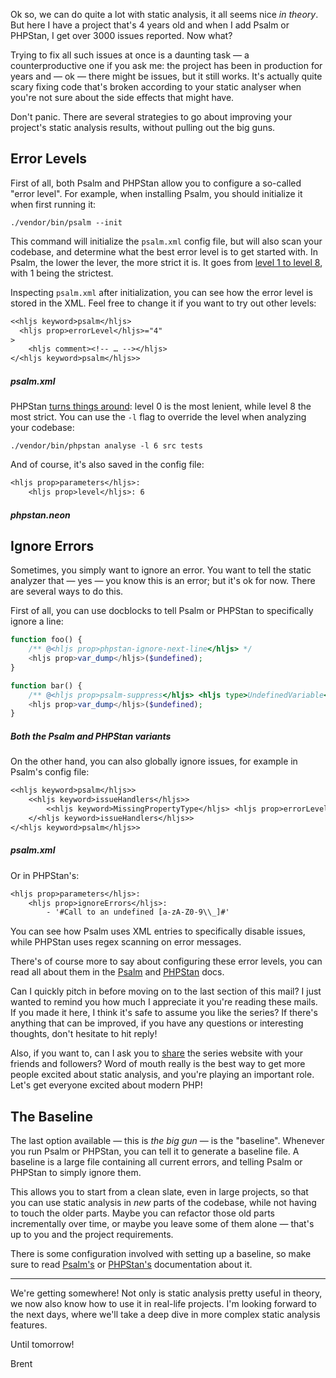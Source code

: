 Ok so, we can do quite a lot with static analysis, it all seems nice _in theory_. But here I have a project that's 4 years old and when I add Psalm or PHPStan, I get over 3000 issues reported. Now what?

Trying to fix all such issues at once is a daunting task — a counterproductive one if you ask me: the project has been in production for years and — ok — there might be issues, but it still works. It's actually quite scary fixing code that's broken according to your static analyser when you're not sure about the side effects that might have.

Don't panic. There are several strategies to go about improving your project's static analysis results, without pulling out the big guns.

## Error Levels

First of all, both Psalm and PHPStan allow you to configure a so-called "error level". For example, when installing Psalm, you should initialize it when first running it:

```
./vendor/bin/psalm --init
```

This command will initialize the `psalm.xml` config file, but will also scan your codebase, and determine what the best error level is to get started with. In Psalm, the lower the lever, the more strict it is. It goes from [level 1 to level 8](https://psalm.dev/docs/running_psalm/error_levels/), with 1 being the strictest.

Inspecting `psalm.xml` after initialization, you can see how the error level is stored in the XML. Feel free to change it if you want to try out other levels:

```txt
<<hljs keyword>psalm</hljs>
  <hljs prop>errorLevel</hljs>="4"
>
    <hljs comment><!-- … --></hljs>
</<hljs keyword>psalm</hljs>>
```

##### psalm.xml

PHPStan [turns things around](https://phpstan.org/user-guide/rule-levels): level 0 is the most lenient, while level 8 the most strict. You can use the `-l` flag to override the level when analyzing your codebase:

```
./vendor/bin/phpstan analyse -l 6 src tests
```

And of course, it's also saved in the config file:

```txt
<hljs prop>parameters</hljs>:
    <hljs prop>level</hljs>: 6
```

##### phpstan.neon

## Ignore Errors

Sometimes, you simply want to ignore an error. You want to tell the static analyzer that — yes — you know this is an error; but it's ok for now. There are several ways to do this. 

First of all, you can use docblocks to tell Psalm or PHPStan to specifically ignore a line:

```php
function foo() {
    /** @<hljs prop>phpstan-ignore-next-line</hljs> */
    <hljs prop>var_dump</hljs>($undefined);
}

function bar() {
    /** @<hljs prop>psalm-suppress</hljs> <hljs type>UndefinedVariable</hljs> */
    <hljs prop>var_dump</hljs>($undefined);
}
```

##### Both the Psalm and PHPStan variants

On the other hand, you can also globally ignore issues, for example in Psalm's config file:

```txt
<<hljs keyword>psalm</hljs>>
    <<hljs keyword>issueHandlers</hljs>>
        <<hljs keyword>MissingPropertyType</hljs> <hljs prop>errorLevel</hljs>="suppress" />
    </<hljs keyword>issueHandlers</hljs>>
</<hljs keyword>psalm</hljs>>
```

##### psalm.xml

Or in PHPStan's:

```txt
<hljs prop>parameters</hljs>:
    <hljs prop>ignoreErrors</hljs>:
        - '#Call to an undefined [a-zA-Z0-9\\_]#'
```

You can see how Psalm uses XML entries to specifically disable issues, while PHPStan uses regex scanning on error messages. 

There's of course more to say about configuring these error levels, you can read all about them in the [Psalm](https://psalm.dev/docs/running_psalm/dealing_with_code_issues/) and [PHPStan](https://phpstan.org/user-guide/ignoring-errors) docs.

<div class="quote">

Can I quickly pitch in before moving on to the last section of this mail? I just wanted to remind you how much I appreciate it you're reading these mails. If you made it here, I think it's safe to assume you like the series? If there's anything that can be improved, if you have any questions or interesting thoughts, don't hesitate to hit reply!

Also, if you want to, can I ask you to [share](https://road-to-php.com/static) the series website with your friends and followers? Word of mouth really is the best way to get more people excited about static analysis, and you're playing an important role. Let's get everyone excited about modern PHP! 
</div>

## The Baseline

The last option available — this is _the big gun_ — is the "baseline". Whenever you run Psalm or PHPStan, you can tell it to generate a baseline file. A baseline is a large file containing all current errors, and telling Psalm or PHPStan to simply ignore them.

This allows you to start from a clean slate, even in large projects, so that you can use static analysis in _new_ parts of the codebase, while not having to touch the older parts. Maybe you can refactor those old parts incrementally over time, or maybe you leave some of them alone — that's up to you and the project requirements.

There is some configuration involved with setting up a baseline, so make sure to read [Psalm's](https://psalm.dev/docs/running_psalm/dealing_with_code_issues/#using-a-baseline-file) or [PHPStan's](https://phpstan.org/user-guide/baseline) documentation about it.

---

We're getting somewhere! Not only is static analysis pretty useful in theory, we now also know how to use it in real-life projects. I'm looking forward to the next days, where we'll take a deep dive in more complex static analysis features.

Until tomorrow!

Brent
